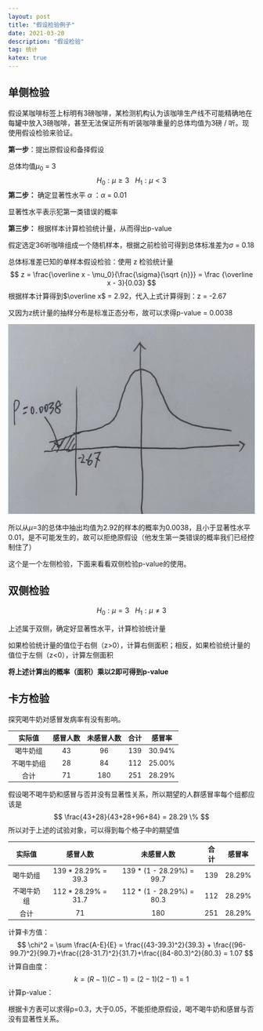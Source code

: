 ```yaml
---
layout: post
title: "假设检验例子"
date: 2021-03-20
description: "假设检验"
tag: 统计
katex: true
---
```


## 单侧检验

假设某咖啡标签上标明有3磅咖啡，某检测机构认为该咖啡生产线不可能精确地在每罐中放入3磅咖啡，甚至无法保证所有听装咖啡重量的总体均值为3磅 / 听。现使用假设检验来验证。

**第一步**：提出原假设和备择假设

总体均值$\mu_0$ = 3
$$
H_0:\mu \geq 3 \ \ \ H_1: \mu <3
$$
**第二步：** 确定显著性水平 $\alpha$ ：$\alpha$ = 0.01

显著性水平表示犯第一类错误的概率

**第三步：** 根据样本计算检验统计量，从而得出p-value

假定选定36听咖啡组成一个随机样本，根据之前检验可得到总体标准差为$\sigma$ = 0.18

总体标准差已知的单样本假设检验：使用 z 检验统计量
$$
z = \frac{\overline x - \mu_0}{\frac{\sigma}{\sqrt {n}}} = \frac {\overline x - 3}{0.03}
$$
根据样本计算得到$\overline x$ = 2.92，代入上式计算得到：z = -2.67

又因为z统计量的抽样分布是标准正态分布，故可以求得p-value = 0.0038

![2021-03-20-hypothesis-test-detail-1](\assets\statistic\2021-03-20-hypothesis-test-detail-1.png)

所以从$\mu$=3的总体中抽出均值为2.92的样本的概率为0.0038，且小于显著性水平0.01，是不可能发生的，故可以拒绝原假设（他发生第一类错误的概率我们已经控制住了）

这个是一个左侧检验，下面来看看双侧检验p-value的使用。

## 双侧检验

$$
H_0:\mu = 3 \ \ \ H_1: \mu \neq3
$$

上述属于双侧，确定好显著性水平，计算检验统计量

如果检验统计量的值位于右侧（z>0），计算右侧面积；相反，如果检验统计量的值位于左侧（z<0），计算左侧面积

**将上述计算出的概率（面积）乘以2即可得到p-value**

## 卡方检验

探究喝牛奶对感冒发病率有没有影响。

|   实际值   | 感冒人数 | 未感冒人数 | 合计 | 感冒率 |
| :--------: | :------: | :--------: | :--: | :----: |
|  喝牛奶组  |    43    |     96     | 139  | 30.94% |
| 不喝牛奶组 |    28    |     84     | 112  | 25.00% |
|    合计    |    71    |    180     | 251  | 28.29% |

假设喝不喝牛奶和感冒与否并没有显著性关系，所以期望的人群感冒率每个组都应该是
$$
\frac{43+28}{43+28+96+84} = 28.29 \%
$$
所以对于上述的试验对象，可以得到每个格子中的期望值

|   实际值   |      感冒人数       |        未感冒人数         | 合计 | 感冒率 |
| :--------: | :-----------------: | :-----------------------: | :--: | :----: |
|  喝牛奶组  | 139 * 28.29% = 39.3 | 139 * (1 - 28.29%) = 99.7 | 139  | 28.29% |
| 不喝牛奶组 | 112 * 28.29% = 31.7 | 112 * (1 - 28.29%) = 80.3 | 112  | 28.29% |
|    合计    |         71          |            180            | 251  | 28.29% |

计算卡方值：
$$
\chi^2 = \sum \frac{A-E}{E} = \frac{(43-39.3)^2}{39.3} + \frac{(96-99.7)^2}{99.7}+\frac{(28-31.7)^2}{31.7}+\frac{(84-80.3)^2}{80.3} = 1.07
$$
计算自由度：
$$
k = (R-1)(C-1) = (2-1)(2-1) = 1
$$
计算p-value：

根据卡方表可以求得p=0.3，大于0.05，不能拒绝原假设，喝不喝牛奶和感冒与否没有显著性关系。

